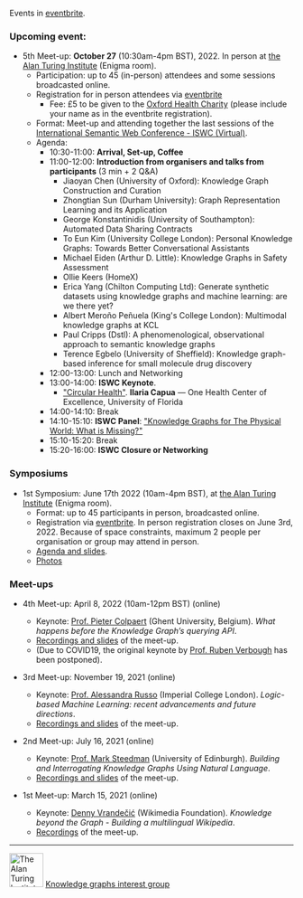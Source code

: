 Events in [eventbrite](https://www.eventbrite.com/cc/knowledge-graphs-interest-group-256569).

### Upcoming event:

- 5th Meet-up: **October 27** (10:30am-4pm BST), 2022. In person at [the Alan Turing Institute](https://www.turing.ac.uk/about-us/how-get-alan-turing-institute) (Enigma room).
  - Participation: up to 45 (in-person) attendees and some sessions broadcasted online. 
  - Registration for in person attendees via [eventbrite](https://www.eventbrite.co.uk/e/5th-meetup-knowledge-graphs-ig-at-the-alan-turing-institute-tickets-427051361117)
    - Fee: £5 to be given to the [Oxford Health Charity](https://www.justgiving.com/fundraising/knowledge-graphs-turing) (please include your name as in the eventbrite registration).
  - Format: Meet-up and attending together the last sessions of the [International Semantic Web Conference - ISWC (Virtual)](https://iswc2022.semanticweb.org/).
  - Agenda:
    - 10:30-11:00: **Arrival, Set-up, Coffee**
    - 11:00-12:00: **Introduction from organisers and talks from participants** (3 min + 2 Q&A)
      - Jiaoyan	Chen (University of Oxford): Knowledge Graph Construction and Curation
      - Zhongtian	Sun (Durham University): Graph Representation Learning and its Application
      - George Konstantinidis (University of Southampton): Automated Data Sharing Contracts
      - To Eun Kim (University College London): Personal Knowledge Graphs: Towards Better Conversational Assistants
      - Michael	Eiden (Arthur D. Little): Knowledge Graphs in Safety Assessment
      - Ollie	Keers	(HomeX)
      - Erica	Yang (Chilton Computing Ltd): Generate synthetic datasets using knowledge graphs and machine learning: are we there yet?
      - Albert Meroño Peñuela (King's College London): Multimodal knowledge graphs at KCL 
      - Paul Cripps (Dstl): A phenomenological, observational approach to semantic knowledge graphs
      - Terence	Egbelo (University of Sheffield): Knowledge graph-based inference for small molecule drug discovery   
    - 12:00-13:00: Lunch and Networking
    - 13:00-14:00: **ISWC Keynote**.     
      - ["Circular Health"](https://iswc2022.semanticweb.org/index.php/keynote-speakers/#ilaria). **Ilaria Capua** — One Health Center of Excellence, University of Florida 
    - 14:00-14:10: Break
    - 14:10-15:10: **ISWC Panel**: ["Knowledge Graphs for The Physical World: What is Missing?"](https://iswc2022.semanticweb.org/index.php/panel/)
    - 15:10-15:20: Break
    - 15:20-16:00: **ISWC Closure or Networking**    


### Symposiums
- 1st Symposium: June 17th 2022 (10am-4pm BST), at [the Alan Turing Institute](https://www.turing.ac.uk/about-us/how-get-alan-turing-institute) (Enigma room).
  - Format: up to 45 participants in person, broadcasted online.
  - Registration via [eventbrite](https://www.eventbrite.co.uk/e/1st-annual-symposium-of-the-knowledge-graphs-ig-the-alan-turing-institute-tickets-310987932277). In person registration closes on June 3rd, 2022. Because of space constraints, maximum 2 people per organisation or group may attend in person. 
  - [Agenda and slides](https://github.com/turing-knowledge-graphs/meet-ups/blob/main/symposium-2022.md).
  - [Photos](https://drive.google.com/drive/folders/1pEQPVm2BKBy3yzyLBGPM-tUUHi3NR1_f?usp=sharing)


### Meet-ups


- 4th Meet-up: April 8, 2022 (10am-12pm BST) (online)  
  - Keynote: [Prof. Pieter Colpaert](https://pietercolpaert.be/) (Ghent University, Belgium). *What happens before the 
Knowledge Graph’s querying API*. 
  - [Recordings and slides](https://drive.google.com/drive/folders/1QPhid6E6eUbslk49E2d7DcgUxEpCoZg0?usp=sharing) of the meet-up.
  - (Due to COVID19, the original keynote by [Prof. Ruben Verbough](https://ruben.verborgh.org/) has been postponed).


- 3rd Meet-up: November 19, 2021 (online)
  - Keynote: [Prof. Alessandra Russo](https://www.imperial.ac.uk/people/a.russo) (Imperial College London). *Logic-based Machine Learning: recent advancements and future directions*.
  - [Recordings and slides](https://drive.google.com/drive/folders/1zOvV0J_UEI-OW3qtmKOm0xaLJh78m__G?usp=sharing) of the meet-up.

- 2nd Meet-up: July 16, 2021 (online)
  - Keynote: [Prof. Mark Steedman](https://homepages.inf.ed.ac.uk/steedman/) (University of Edinburgh). *Building and Interrogating Knowledge Graphs Using Natural Language*.
  - [Recordings and slides](https://drive.google.com/drive/folders/12zwGUdHqyODx4sdyG9dxkbzSorm0HkWn?usp=sharing) of the meet-up.
  
- 1st Meet-up: March 15, 2021 (online)
  - Keynote: [Denny Vrandečić](https://www.linkedin.com/in/vrandecic/) (Wikimedia Foundation). *Knowledge beyond the Graph - Building a multilingual Wikipedia*.  
  - [Recordings](https://drive.google.com/drive/folders/1P1S5hM2isIccL3BkRwMObvFOV9M8ywbx?usp=sharing) of the meet-up.


---
<img src="https://upload.wikimedia.org/wikipedia/commons/thumb/b/b5/Alan_Turing_Institute_logo.svg/1200px-Alan_Turing_Institute_logo.svg.png" width="60" alt="The Alan Turing Institute">   [Knowledge graphs interest group](https://www.turing.ac.uk/research/interest-groups/knowledge-graphs)
